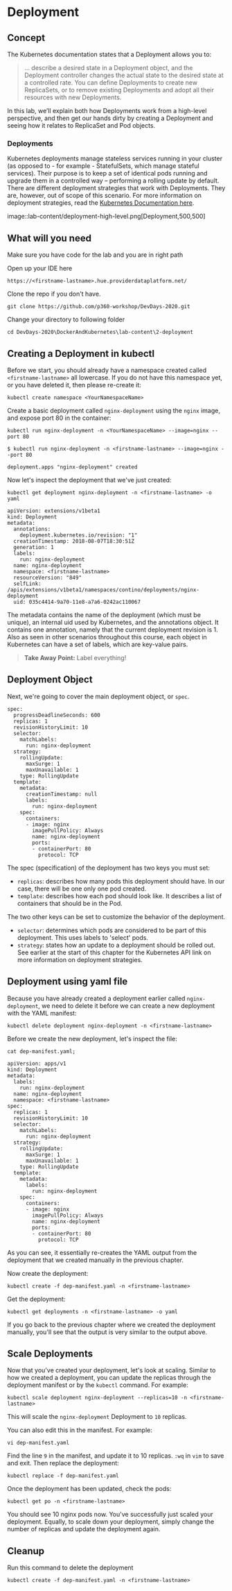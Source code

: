 # Deployment

## Concept

The Kubernetes documentation states that a Deployment allows you to:

> ... describe a desired state in a Deployment object, and the Deployment controller changes the actual state to the desired state at a controlled rate. You can define Deployments to create new ReplicaSets, or to remove existing Deployments and adopt all their resources with new Deployments.

In this lab, we’ll explain both how Deployments work from a high-level perspective, and then get our hands dirty by creating a Deployment and seeing how it relates to ReplicaSet and Pod objects.

### Deployments

Kubernetes deployments manage stateless services running in your cluster (as opposed to - for example - StatefulSets, which manage stateful services). Their purpose is to keep a set of identical pods running and upgrade them in a controlled way – performing a rolling update by default. There are different deployment strategies that work with Deployments. They are, however, out of scope of this scenario. For more information on deployment strategies, read the [Kubernetes Documentation here](https://kubernetes.io/docs/concepts/workloads/controllers/deployment/#writing-a-deployment-spec).



image::lab-content/deployment-high-level.png[Deployment,500,500]

## What will you need

Make sure you have code for the lab and you are in right path

Open up your IDE here

`https://<firstname-lastname>.hue.providerdataplatform.net/`

Clone the repo if you don't have.

`git clone https://github.com/p360-workshop/DevDays-2020.git`

Change your directory to following folder

`cd DevDays-2020\DockerAndKubernetes\lab-content\2-deployment`



## Creating a Deployment in kubectl

Before we start, you should already have a namespace created called `<firstname-lastname>` all lowercase. If you do not have this namespace yet, or you have deleted it, then please re-create it:

`kubectl create namespace <YourNamespaceName>`

Create a basic deployment called `nginx-deployment` using the `nginx` image, and expose port 80 in the container:

`kubectl run nginx-deployment -n <YourNamespaceName> --image=nginx --port 80`

```
$ kubectl run nginx-deployment -n <firstname-lastname> --image=nginx --port 80

deployment.apps "nginx-deployment" created
```

Now let's inspect the deployment that we've just created:

`kubectl get deployment nginx-deployment -n <firstname-lastname> -o yaml`

```
apiVersion: extensions/v1beta1
kind: Deployment
metadata:
  annotations:
    deployment.kubernetes.io/revision: "1"
  creationTimestamp: 2018-08-07T18:30:51Z
  generation: 1
  labels:
    run: nginx-deployment
  name: nginx-deployment
  namespace: <firstname-lastname>
  resourceVersion: "849"
  selfLink: /apis/extensions/v1beta1/namespaces/contino/deployments/nginx-deployment
  uid: 035c4414-9a70-11e8-a7a6-0242ac110067
```

The metadata contains the name of the deployment (which must be unique), an internal uid used by Kubernetes, and the annotations object. It contains one annotation, namely that the current deployment revision is 1. Also as seen in other scenarios throughout this course, each object in Kubernetes can have a set of labels, which are key-value pairs.

>**Take Away Point:** Label everything!

## Deployment Object

Next, we're going to cover the main deployment object, or `spec`.

```
spec:
  progressDeadlineSeconds: 600
  replicas: 1
  revisionHistoryLimit: 10
  selector:
    matchLabels:
      run: nginx-deployment
  strategy:
    rollingUpdate:
      maxSurge: 1
      maxUnavailable: 1
    type: RollingUpdate
  template:
    metadata:
      creationTimestamp: null
      labels:
        run: nginx-deployment
    spec:
      containers:
      - image: nginx
        imagePullPolicy: Always
        name: nginx-deployment
        ports:
        - containerPort: 80
          protocol: TCP
```

The spec (specification) of the deployment has two keys you must set:

- `replicas`: describes how many pods this deployment should have. In our case, there will be one only one pod created.
- `template`: describes how each pod should look like. It describes a list of containers that should be in the Pod.

The two other keys can be set to customize the behavior of the deployment.

- `selector`: determines which pods are considered to be part of this deployment. This uses labels to 'select' pods.
- `strategy`: states how an update to a deployment should be rolled out. See earlier at the start of this chapter for the Kubernetes API link on more information on deployment strategies.

## Deployment using yaml file

Because you have already created a deployment earlier called `nginx-deployment`, we need to delete it before we can create a new deployment with the YAML manifest:

`kubectl delete deployment nginx-deployment -n <firstname-lastname>`

Before we create the new deployment, let's inspect the file:

`cat dep-manifest.yaml; `

```
apiVersion: apps/v1
kind: Deployment
metadata:
  labels:
    run: nginx-deployment
  name: nginx-deployment
  namespace: <firstname-lastname>
spec:
  replicas: 1
  revisionHistoryLimit: 10
  selector:
    matchLabels:
      run: nginx-deployment
  strategy:
    rollingUpdate:
      maxSurge: 1
      maxUnavailable: 1
    type: RollingUpdate
  template:
    metadata:
      labels:
        run: nginx-deployment
    spec:
      containers:
      - image: nginx
        imagePullPolicy: Always
        name: nginx-deployment
        ports:
        - containerPort: 80
          protocol: TCP

```

As you can see, it essentially re-creates the YAML output from the deployment that we created manually in the previous chapter.

Now create the deployment:

`kubectl create -f dep-manifest.yaml -n <firstname-lastname>`

Get the deployment:

`kubectl get deployments -n <firstname-lastname> -o yaml`

If you go back to the previous chapter where we created the deployment manually, you'll see that the output is very similar to the output above.


## Scale Deployments

Now that you've created your deployment, let's look at scaling. Similar to how we created a deployment, you can update the replicas through the deployment manifest or by the `kubectl` command. For example:

`kubectl scale deployment nginx-deployment --replicas=10 -n <firstname-lastname>`

This will scale the `nginx-deployment` Deployment to `10` replicas.

You can also edit this in the manifest. For example:

`vi dep-manifest.yaml`

Find the line `9` in the manifest, and update it to 10 replicas. `:wq` in `vim` to save and exit. Then replace the deployment:

`kubectl replace -f dep-manifest.yaml`

Once the deployment has been updated, check the pods:

`kubectl get po -n <firstname-lastname>`

You should see 10 nginx pods now. You've successfully just scaled your deployment. Equally, to scale down your deployment, simply change the number of replicas and update the deployment again.


## Cleanup

Run this command to delete the deployment


`kubectl create -f dep-manifest.yaml -n <firstname-lastname>`